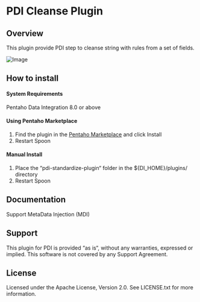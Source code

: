# PDI Cleanse Plugin


## Overview

This plugin provide PDI step to cleanse string with rules from a set of fields.

![Image](https://github.com/nadment/pdi-cleanse-plugin/blob/master/src/main/resources/cleanse.svg)


## How to install

#### System Requirements

Pentaho Data Integration 8.0 or above

#### Using Pentaho Marketplace

1. Find the plugin in the [Pentaho Marketplace](http://www.pentaho.com/marketplace) and click Install
2. Restart Spoon

#### Manual Install

1. Place the “pdi-standardize-plugin“ folder in the ${DI\_HOME}/plugins/ directory
2. Restart Spoon

## Documentation

Support MetaData Injection (MDI) 


## Support

This plugin for PDI is provided “as is“, without any warranties, expressed or implied. This software is not covered by any Support Agreement.


## License

Licensed under the Apache License, Version 2.0. See LICENSE.txt for more information.


